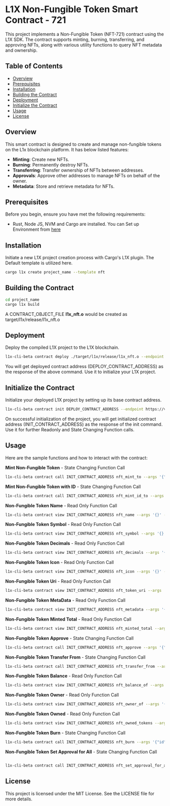 # L1X Non-Fungible Token Smart Contract - 721

This project implements a Non-Fungible Token (NFT-721) contract using the L1X SDK. The contract supports minting, burning, transferring, and approving NFTs, along with various utility functions to query NFT metadata and ownership.

## Table of Contents

- [Overview](#overview)
- [Prerequisites](#prerequisites)
- [Installation](#installation)
- [Building the Contract](#building-the-contract)
- [Deployment](#deployment)
- [Initialize the Contract](#initialize-the-contract)
- [Usage](#usage)
- [License](#license)

## Overview

This smart contract is designed to create and manage non-fungible tokens on the L1x blockchain platform. It has below listed features:

- **Minting**: Create new NFTs. 
- **Burning**: Permanently destroy NFTs. 
- **Transferring**: Transfer ownership of NFTs between addresses. 
- **Approvals**: Approve other addresses to manage NFTs on behalf of the owner. 
- **Metadata**: Store and retrieve metadata for NFTs.

## Prerequisites

Before you begin, ensure you have met the following requirements:

- Rust, Node JS, NVM and Cargo are installed. You can Set up Environment from [here](https://l1x-sdk.gitbook.io/l1x-developer-interface/v/interface-essentials/l1x-vm-sdk/l1x-native-sdk-for-l1x-vm/set-up-environment)

## Installation

Initiate a new L1X project creation process with Cargo's L1X plugin. The Default template is utilized here.
 ```sh
cargo l1x create project_name --template nft
```

## Building the Contract
 ```sh
cd project_name
cargo l1x build
```
A CONTRACT_OBJECT_FILE **l1x_nft.o** would be created as target/l1x/release/l1x_nft.o

## Deployment

Deploy the compiled L1X project to the L1X blockchain.

```sh
l1x-cli-beta contract deploy ./target/l1x/release/l1x_nft.o --endpoint https://v2-testnet-rpc.l1x.foundation --fee_limit 100000
```
You will get deployed contract address (DEPLOY_CONTRACT_ADDRESS) as the response of the above command. Use it to initialize your L1X project.

## Initialize the Contract

Initialize your deployed L1X project by setting up its base contract address.

```sh
l1x-cli-beta contract init DEPLOY_CONTRACT_ADDRESS --endpoint https://v2-testnet-rpc.l1x.foundation --fee_limit 100000 --args '{"metadata":{"name": "NFT_TOKEN_NAME","decimals": 18,"symbol": "NFT_TOKEN_SYMBOL","icon": "NFT_ICON_URL", "uri": "NFT_URI"}}'
```

On successful initialization of the project, you will get initialized contract address (INIT_CONTRACT_ADDRESS) as the response of the init command. Use it for further Readonly and State Changing Function calls.

## Usage

Here are the sample functions and how to interact with the contract:


**Mint Non-Fungible Token** - State Changing Function Call

```sh
l1x-cli-beta contract call INIT_CONTRACT_ADDRESS nft_mint_to --args '{"to":" YOUR_WALLET_ADDRESS "}' --endpoint https://v2-testnet-rpc.l1x.foundation --fee_limit 100000
```


**Mint Non-Fungible Token with ID** - State Changing Function Call

```sh
l1x-cli-beta contract call INIT_CONTRACT_ADDRESS nft_mint_id_to --args '{"to": "YOUR_WALLET_ADDRESS ","id":"1"}' --endpoint https://v2-testnet-rpc.l1x.foundation --fee_limit 100000
```

**Non-Fungible Token Name** - Read Only Function Call

```sh
l1x-cli-beta contract view INIT_CONTRACT_ADDRESS nft_name --args '{}' --endpoint https://v2-testnet-rpc.l1x.foundation
```


**Non-Fungible Token Symbol** - Read Only Function Call

```sh
l1x-cli-beta contract view INIT_CONTRACT_ADDRESS nft_symbol --args '{}' --endpoint https://v2-testnet-rpc.l1x.foundation
```

**Non-Fungible Token Decimals** - Read Only Function Call

```sh
l1x-cli-beta contract view INIT_CONTRACT_ADDRESS nft_decimals --args '{}' --endpoint https://v2-testnet-rpc.l1x.foundation
```

**Non-Fungible Token Icon** - Read Only Function Call

```sh
l1x-cli-beta contract view INIT_CONTRACT_ADDRESS nft_icon --args '{}' --endpoint https://v2-testnet-rpc.l1x.foundation
```

**Non-Fungible Token Uri** - Read Only Function Call

```sh
l1x-cli-beta contract view INIT_CONTRACT_ADDRESS nft_token_uri --args '{}' --endpoint https://v2-testnet-rpc.l1x.foundation
```

**Non-Fungible Token MetaData** - Read Only Function Call

```sh
l1x-cli-beta contract view INIT_CONTRACT_ADDRESS nft_metadata --args '{}' --endpoint https://v2-testnet-rpc.l1x.foundation
```

**Non-Fungible Token Minted Total** - Read Only Function Call

```sh
l1x-cli-beta contract view INIT_CONTRACT_ADDRESS nft_minted_total --args '{}' --endpoint https://v2-testnet-rpc.l1x.foundation
```

**Non-Fungible Token Approve** - State Changing Function Call

```sh
l1x-cli-beta contract call INIT_CONTRACT_ADDRESS nft_approve --args '{"spender":"SPENDER_WALLET_ADDRESS","id":"NFT_ID"}' --endpoint https://v2-testnet-rpc.l1x.foundation --fee_limit 100000
```

**Non-Fungible Token Transfer From** - State Changing Function Call

```sh
l1x-cli-beta contract call INIT_CONTRACT_ADDRESS nft_transfer_from --args '{"from":"OWNER_WALLET_ADDRESS","to": "RECEIVER_WALLET_ADDRESS","id":"NFT_ID"}' --endpoint https://v2-testnet-rpc.l1x.foundation --fee_limit 1000000
```

**Non-Fungible Token Balance** - Read Only Function Call

```sh
l1x-cli-beta contract view INIT_CONTRACT_ADDRESS nft_balance_of --args '{"owner": "NFT_OWNER_ADDRESS"}' --endpoint https://v2-testnet-rpc.l1x.foundation
```

**Non-Fungible Token Owner** - Read Only Function Call

```sh
l1x-cli-beta contract view INIT_CONTRACT_ADDRESS nft_owner_of --args '{"id": "NFT_ID"}' --endpoint https://v2-testnet-rpc.l1x.foundation
```


**Non-Fungible Token Owned** - Read Only Function Call

```sh
l1x-cli-beta contract view INIT_CONTRACT_ADDRESS nft_owned_tokens --args '{"owner": "NFT_OWNER_WALLET_ADDRESS"}' --endpoint https://v2-testnet-rpc.l1x.foundation
```

**Non-Fungible Token Burn** - State Changing Function Call

```sh
l1x-cli-beta contract call INIT_CONTRACT_ADDRESS nft_burn --args '{"id":"NFT_ID"}' --endpoint https://v2-testnet-rpc.l1x.foundation --fee_limit 1000000
```

**Non-Fungible Token Set Approval for All** - State Changing Function Call

```sh

l1x-cli-beta contract call INIT_CONTRACT_ADDRESS nft_set_approval_for_all --args '{"operator": "OPERATOR_WALLET_ADDRESS","approved": true}' --endpoint https://v2-testnet-rpc.l1x.foundation --fee_limit 1000000
```


## License
This project is licensed under the MIT License. See the LICENSE file for more details.
